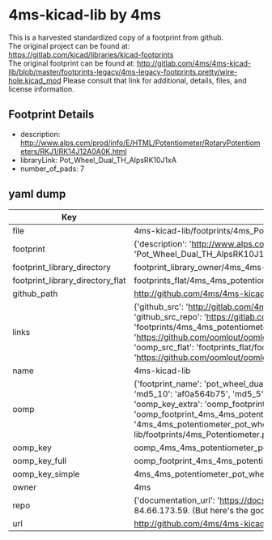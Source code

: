 # 4ms-kicad-lib by 4ms  
This is a harvested standardized copy of a footprint from github.  
The original project can be found at:  
https://gitlab.com/kicad/libraries/kicad-footprints  
The original footprint can be found at:
http://gitlab.com/4ms/4ms-kicad-lib/blob/master/footprints-legacy/4ms-legacy-footprints.pretty/wire-hole.kicad_mod
Please consult that link for additional, details, files, and license information.  
## Footprint Details
* description: http://www.alps.com/prod/info/E/HTML/Potentiometer/RotaryPotentiometers/RKJ1/RK14J12A0A0K.html  
* libraryLink: Pot_Wheel_Dual_TH_AlpsRK10J1xA  
* number_of_pads: 7  
## yaml dump  
| Key | Value |  
| --- | --- |  
| file | 4ms-kicad-lib/footprints/4ms_Potentiometer.pretty/Pot_Wheel_Dual_TH_AlpsRK10J1xA.kicad_mod |  
| footprint | {'description': 'http://www.alps.com/prod/info/E/HTML/Potentiometer/RotaryPotentiometers/RKJ1/RK14J12A0A0K.html', 'libraryLink': 'Pot_Wheel_Dual_TH_AlpsRK10J1xA', 'number_of_pads': 7} |  
| footprint_library_directory | footprint_library_owner/4ms_4ms-kicad-lib |  
| footprint_library_directory_flat | footprints_flat/4ms_4ms_potentiometer_pot_wheel_dual_th_alpsrk10j1xa/working |  
| github_path | http://github.com/4ms/4ms-kicad-lib/blob/master/footprints/4ms_Potentiometer.pretty/Pot_Wheel_Dual_TH_AlpsRK10J1xA.kicad_mod |  
| links | {'github_src': 'http://gitlab.com/4ms/4ms-kicad-lib/blob/master/footprints-legacy/4ms-legacy-footprints.pretty/wire-hole.kicad_mod', 'github_src_repo': 'https://gitlab.com/kicad/libraries/kicad-footprints', 'oomp_bot': 'footprints/4ms_4ms_potentiometer_pot_wheel_dual_th_alpsrk10j1xa/working', 'oomp_bot_github': 'https://github.com/oomlout/oomlout_oomp_footprint_bot/tree/main/footprints/4ms_4ms_potentiometer_pot_wheel_dual_th_alpsrk10j1xa/working', 'oomp_src_flat': 'footprints_flat/footprints_flat/4ms_4ms_potentiometer_pot_wheel_dual_th_alpsrk10j1xa/working', 'oomp_src_flat_github': 'https://github.com/oomlout/oomlout_oomp_footprint_src/tree/main/footprints_flat/4ms_4ms_potentiometer_pot_wheel_dual_th_alpsrk10j1xa/working'} |  
| name | 4ms-kicad-lib |  
| oomp | {'footprint_name': 'pot_wheel_dual_th_alpsrk10j1xa', 'library_name': '4ms_potentiometer', 'md5': 'af0a564b75340331820de10eb0eddd4e', 'md5_10': 'af0a564b75', 'md5_5': 'af0a5', 'md5_6': 'af0a56', 'oomp_key': 'oomp_4ms_4ms_potentiometer_pot_wheel_dual_th_alpsrk10j1xa', 'oomp_key_extra': 'oomp_footprint_4ms_4ms_potentiometer_pot_wheel_dual_th_alpsrk10j1xa', 'oomp_key_full': 'oomp_footprint_4ms_4ms_potentiometer_pot_wheel_dual_th_alpsrk10j1xa_af0a56', 'oomp_key_simple': '4ms_4ms_potentiometer_pot_wheel_dual_th_alpsrk10j1xa', 'original_filename': '4ms-kicad-lib/footprints/4ms_Potentiometer.pretty/Pot_Wheel_Dual_TH_AlpsRK10J1xA.kicad_mod', 'owner_name': '4ms'} |  
| oomp_key | oomp_4ms_4ms_potentiometer_pot_wheel_dual_th_alpsrk10j1xa |  
| oomp_key_full | oomp_footprint_4ms_4ms_potentiometer_pot_wheel_dual_th_alpsrk10j1xa |  
| oomp_key_simple | 4ms_4ms_potentiometer_pot_wheel_dual_th_alpsrk10j1xa |  
| owner | 4ms |  
| repo | {'documentation_url': 'https://docs.github.com/rest/overview/resources-in-the-rest-api#rate-limiting', 'message': "API rate limit exceeded for 84.66.173.59. (But here's the good news: Authenticated requests get a higher rate limit. Check out the documentation for more details.)"} |  
| url | http://github.com/4ms/4ms-kicad-lib |  

